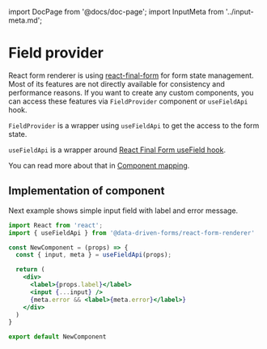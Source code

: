 import DocPage from '@docs/doc-page';
import InputMeta from '../input-meta.md';

<DocPage>

# Field provider

React form renderer is using [react-final-form](https://github.com/final-form/react-final-form) for form state management.
Most of its features are not directly available for consistency and performance reasons. If you want to create any custom
components, you can access these features via `FieldProvider` component or `useFieldApi` hook.

`FieldProvider` is a wrapper using `useFieldApi` to get the access to the form state.

`useFieldApi` is a wrapper around [React Final Form useField hook](https://final-form.org/docs/react-final-form/api/useField).

You can read more about that in [Component mapping](/renderer/component-mapping).

## Implementation of component

Next example shows simple input field with label and error message.

```jsx
import React from 'react';
import { useFieldApi } from '@data-driven-forms/react-form-renderer'

const NewComponent = (props) => {
  const { input, meta } = useFieldApi(props);

  return (
    <div>
      <label>{props.label}</label>
      <input {...input} />
      {meta.error && <label>{meta.error}</label>}
    </div>
  )
}

export default NewComponent
```

<InputMeta />

</DocPage>
